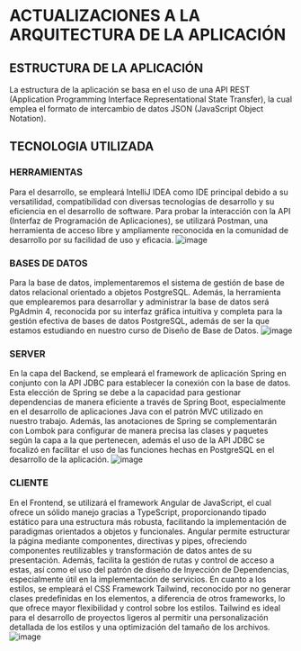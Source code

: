 # ACTUALIZACIONES A LA ARQUITECTURA DE LA APLICACIÓN
## ESTRUCTURA DE LA APLICACIÓN
La estructura de la aplicación se basa en el uso de una API REST (Application Programming Interface Representational State Transfer), la cual emplea el formato de intercambio de datos JSON (JavaScript Object Notation).
## TECNOLOGIA UTILIZADA

### HERRAMIENTAS
Para el desarrollo, se empleará IntelliJ IDEA como IDE principal debido a su versatilidad, compatibilidad con diversas tecnologías de desarrollo y su eficiencia en el desarrollo de software. 
Para probar la interacción con la API (Interfaz de Programación de Aplicaciones), se utilizará Postman, una herramienta de acceso libre y ampliamente reconocida en la comunidad de desarrollo por su facilidad de uso y eficacia.
![image](https://github.com/JordanLau21/DBD-Grupo2---23-2/blob/main/INFORME%204/Im%C3%A1genes/1.jpg)
### BASES DE DATOS
Para la base de datos, implementaremos el sistema de gestión de base de datos relacional orientado a objetos PostgreSQL. Además, la herramienta que emplearemos para desarrollar y administrar la base de datos será PgAdmin 4, reconocida por su interfaz gráfica intuitiva y completa para la gestión efectiva de bases de datos PostgreSQL, además de ser la que estamos estudiando en nuestro curso de Diseño de Base de Datos.
![image](https://github.com/JordanLau21/DBD-Grupo2---23-2/blob/main/INFORME%204/Im%C3%A1genes/2.jpg)
### SERVER
En la capa del Backend, se empleará el framework de aplicación Spring en conjunto con la API JDBC para establecer la conexión con la base de datos. Esta elección de Spring se debe a la capacidad para gestionar dependencias de manera eficiente a través de Spring Boot, especialmente en el desarrollo de aplicaciones Java con el patrón MVC utilizado en nuestro trabajo. Además, las anotaciones de Spring se complementarán con Lombok para configurar de manera precisa las clases y paquetes según la capa a la que pertenecen, además el uso de la API JDBC se focalizó en facilitar el uso de las funciones hechas en PostgreSQL en el desarrollo de la aplicación.
![image](https://github.com/JordanLau21/DBD-Grupo2---23-2/blob/main/INFORME%204/Im%C3%A1genes/3.JPG)
### CLIENTE
En el Frontend, se utilizará el framework Angular de JavaScript, el cual ofrece un sólido manejo gracias a TypeScript, proporcionando tipado estático para una estructura más robusta, facilitando la implementación de paradigmas orientados a objetos y funcionales. Angular permite estructurar la página mediante componentes, directivas y pipes, ofreciendo componentes reutilizables y transformación de datos antes de su presentación. Además, facilita la gestión de rutas y control de acceso a estas, así como el uso del patrón de diseño de Inyección de Dependencias, especialmente útil en la implementación de servicios.
En cuanto a los estilos, se empleará el CSS Framework Tailwind, reconocido por no generar clases predefinidas en los elementos, a diferencia de otros frameworks, lo que ofrece mayor flexibilidad y control sobre los estilos. Tailwind es ideal para el desarrollo de proyectos ligeros al permitir una personalización detallada de los estilos y una optimización del tamaño de los archivos.
![image](https://github.com/JordanLau21/DBD-Grupo2---23-2/blob/main/INFORME%204/Im%C3%A1genes/4.JPG)
